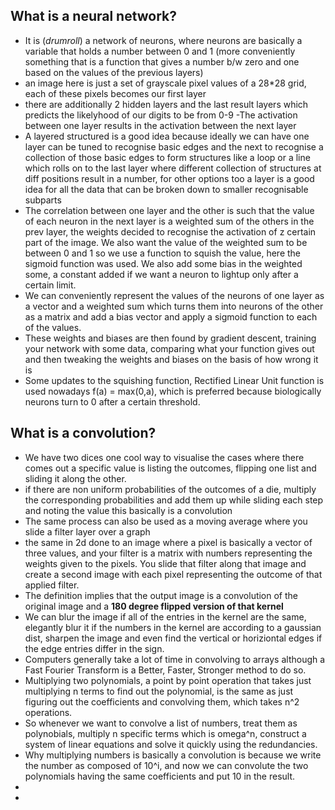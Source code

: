 ﻿

## What is a neural network?
- It is (*drumroll*) a network of neurons, where neurons are basically a variable that holds a number between 0 and 1 (more conveniently something that is a function that gives a number b/w zero and one based on the values of the previous layers)
- an image here is just a set of grayscale pixel values of a 28*28 grid, each of these pixels becomes our first layer
- there are additionally 2 hidden layers and the last result layers which predicts the likelyhood of our digits to be from 0-9
-The activation between one layer results in the activation between the next layer
- A layered structured is a good idea because ideally we can have one layer can be tuned to recognise basic edges and the next to recognise a collection of those basic edges to form structures like a loop or a line which rolls on to the last layer where different collection of structures at diff positions result in a number, for other options too a layer is a good idea for all the data that can be broken down to smaller recognisable subparts
- The correlation between one layer and the other is such that the value of each neuron in the next layer is a weighted sum of the others in the prev layer, the weights decided to recognise the activation of z certain part of the image. We also want the value of the weighted sum to be between 0 and 1 so we use a function to squish the value, here the sigmoid function was used. We also add some bias in the weighted some, a constant added if we want a neuron to lightup only after a certain limit.
- We can conveniently represent the values of the neurons of one layer as a vector and a weighted sum which turns them into neurons of the other as a matrix and add a bias vector and apply a sigmoid function to each of the values.
- These weights and biases are then found by gradient descent, training your network with some data, comparing what your function gives out and then tweaking the weights and biases on the basis of how wrong it is
- Some updates to the squishing function, Rectified Linear Unit function is used nowadays f(a) = max(0,a), which is preferred because biologically neurons turn to 0 after a certain threshold. 



## What is a convolution?
- We have two dices one cool way to visualise the cases where there comes out a specific value is listing the outcomes, flipping one list and sliding it along the other.
- if there are non uniform probabilities of the outcomes of a die, multiply the corresponding probabilities and add them up while sliding each step and noting the value this basically is a convolution
- The same process can also be used as a moving average where you slide a filter layer over a graph
- the same in 2d done to an image where a pixel is basically a vector of three values, and your filter is a matrix with numbers representing the weights given to the pixels. You slide that filter along that image and create a second image with each pixel representing the outcome of that applied filter.
- The definition implies that the output image is a convolution of the original image and a **180 degree flipped version of that kernel**
- We can blur the image if all of the entries in the kernel are the same, elegantly blur it if the numbers in the kernel are according to a gaussian dist, sharpen the image and even find the vertical or horiziontal edges if the edge entries differ in the sign.
- Computers generally take a lot of time in convolving to arrays although a Fast Fourier Transform is a Better, Faster, Stronger method to do so.
- Multiplying two polynomials, a point by point operation that takes just multiplying n terms to find out the polynomial, is the same as just figuring out the coefficients and convolving them, which takes n^2 operations.  
- So whenever we want to convolve a list of numbers, treat them as polynobials, multiply n specific terms which is omega^n, construct a system of linear equations and solve it quickly using the redundancies.
- Why multiplying numbers is basically a convolution is because we write the number as composed of 10^i, and now we can convolute the two polynomials having the same coefficients and put 10 in the result.
- 
- 
